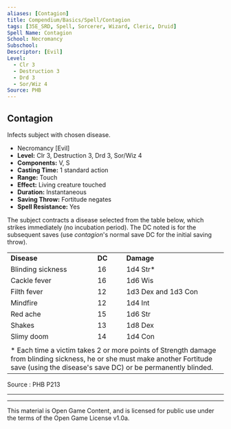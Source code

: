 ```yaml
---
aliases: [Contagion]
title: Compendium/Basics/Spell/Contagion
tags: [35E_SRD, Spell, Sorcerer, Wizard, Cleric, Druid]
Spell Name: Contagion
School: Necromancy
Subschool: 
Descriptor: [Evil]
Level:
  - Clr 3
  - Destruction 3
  - Drd 3
  - Sor/Wiz 4
Source: PHB
---
```



## Contagion

Infects subject with chosen disease.

*   Necromancy [Evil]
*   **Level:** Clr 3, Destruction 3, Drd 3, Sor/Wiz 4
*   **Components:** V, S
*   **Casting Time:** 1 standard action
*   **Range:** Touch
*   **Effect:** Living creature touched
*   **Duration:** Instantaneous
*   **Saving Throw:** Fortitude negates
*   **Spell Resistance:** Yes

<p>The subject contracts a disease selected from the table below, which strikes immediately (no incubation period). The DC noted is for the subsequent saves (use <i>contagion</i>'s normal save DC for the initial saving throw).</p><table> <tr decoration="underline"> <td> <b>Disease</b> </td> <td> <b>DC</b> </td> <td> <b>Damage</b> </td> </tr> <tr> <td> Blinding sickness </td> <td> 16 </td> <td> 1d4 Str* </td> </tr> <tr> <td> Cackle fever </td> <td> 16 </td> <td> 1d6 Wis </td> </tr> <tr> <td> Filth fever </td> <td> 12 </td> <td> 1d3 Dex and 1d3 Con </td> </tr> <tr> <td> Mindfire </td> <td> 12 </td> <td> 1d4 Int </td> </tr> <tr> <td> Red ache </td> <td> 15 </td> <td> 1d6 Str </td> </tr> <tr> <td> Shakes </td> <td> 13 </td> <td> 1d8 Dex </td> </tr> <tr> <td> Slimy doom </td> <td> 14 </td> <td> 1d4 Con </td> </tr> <tr><td></td></tr> <tr> <td colspan="3"> * Each time a victim takes 2 or more points of Strength damage from blinding sickness, he or she must make another Fortitude save (using the disease's save DC) or be permanently blinded. </td> </tr> </table>

Source : PHB P213

---

---

This material is Open Game Content, and is licensed for public use under
the terms of the Open Game License v1.0a.
